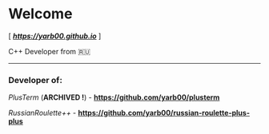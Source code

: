 # Welcome

[ ***https://yarb00.github.io*** ]

C++ Developer from :ru:

-----

### Developer of:

*PlusTerm* (**ARCHIVED !**) - **https://github.com/yarb00/plusterm**

*RussianRoulette++* - **https://github.com/yarb00/russian-roulette-plus-plus**
